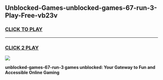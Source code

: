
## Unblocked-Games-unblocked-games-67-run-3-Play-Free-vb23v
<h3>
<a href="https://premium76.site?title=unblocked-games-67-run-3&ref=10A">CLICK TO PLAY</a></h3>
<hr>

<h3>
<a href="https://premium76.site?title=unblocked-games-67-run-3&ref=10A">CLICK 2 PLAY</a>
  
</h3>

<a href="https://premium76.site?title=unblocked-games-67-run-3&ref=10A"><img src="https://clearcache.store/games.png"></a>


**unblocked-games-67-run-3 games unblocked: Your Gateway to Fun and Accessible Online Gaming**
